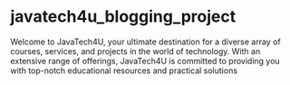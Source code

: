 # javatech4u_blogging_project
Welcome to JavaTech4U, your ultimate destination for a diverse array of courses, services, and projects in the world of technology. With an extensive range of offerings, JavaTech4U is committed to providing you with top-notch educational resources and practical solutions
